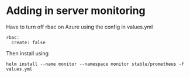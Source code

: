 # Adding in server monitoring

Have to turn off rbac on Azure using the config in values.yml

```
rbac:
  create: false
```

Then install using

```
helm install --name monitor --namespace monitor stable/prometheus -f values.yml
```


